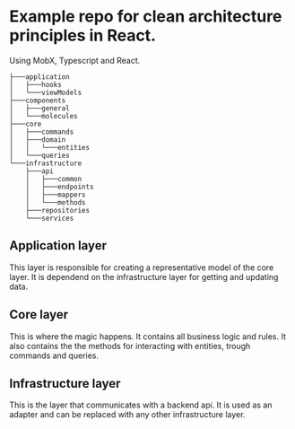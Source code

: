 # Example repo for clean architecture principles in React.

Using MobX, Typescript and React.

```
├───application
│   ├───hooks
│   └───viewModels
├───components
│   ├───general
│   └───molecules
├───core
│   ├───commands
│   ├───domain
│   │   └───entities
│   └───queries
└───infrastructure
    ├───api
    │   ├───common
    │   ├───endpoints
    │   ├───mappers
    │   └───methods
    ├───repositories
    └───services
 ```

## Application layer

This layer is responsible for creating a representative model of the core layer. It is dependend on the infrastructure layer for getting and updating data.

## Core layer

This is where the magic happens. It contains all business logic and rules. It also contains the the methods for interacting with entities, trough commands and queries.

## Infrastructure layer

This is the layer that communicates with a backend api. It is used as an adapter and can be replaced with any other infrastructure layer.
